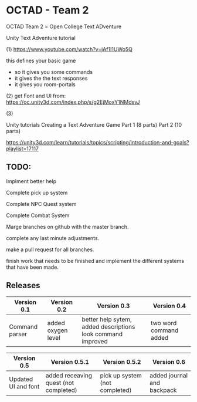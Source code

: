 # OCTAD - Team 2
OCTAD Team 2 = Open College Text ADventure

Unity Text Adventure tutorial

(1)
https://www.youtube.com/watch?v=jAf1I1UWo5Q

this defines your basic game
- so it gives you some commands
- it gives the the text responses
- it gives you room-portals

	
(2)
get Font and UI from:
https://oc.unity3d.com/index.php/s/g2EjMoxY1NMdsvJ

(3)
	 	
Unity tutorials 
Creating a Text Adventure Game
Part 1 (8 parts)
Part 2 (10 parts)

https://unity3d.com/learn/tutorials/topics/scripting/introduction-and-goals?playlist=17117

TODO:
----
Implment better help

Complete pick up system

Complete NPC Quest system

Complete Combat System

Marge branches on github with the master branch.

complete any last minute adjustments.

make a pull request for all branches.

finish work that needs to be finished and implement the different systems that have been made.

Releases
----

Version 0.1   | Version 0.2   |Version 0.3   |Version 0.4 | 
------------- |------------- |-------------|-------------|
|Command parser| added oxygen level  |better help sytem, added descriptions look command improved | two word command added |
                        
Version 0.5   | Version 0.5.1   |Version 0.5.2   |Version 0.6 |
------------- |------------- |-------------|-------------|
|Updated UI and font |added receaving quest (not completed) |pick up system (not completed) |added journal and backpack|
